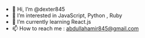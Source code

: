 - 👋 Hi, I’m @dexter845
- 👀 I’m interested in JavaScript, Python , Ruby
- 🌱 I’m currently learning React.js
- 📫 How to reach me :  abdullahamir845@gmail.com

